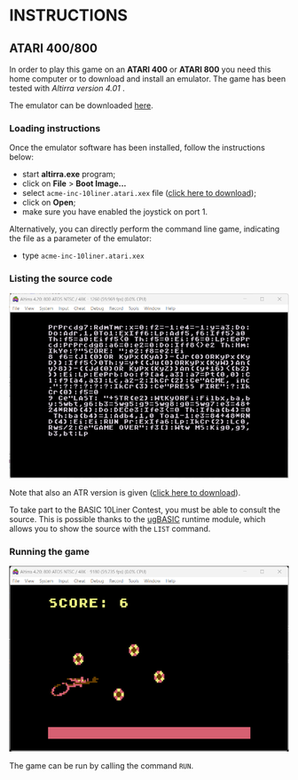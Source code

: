 # INSTRUCTIONS

## ATARI 400/800

In order to play this game on an **ATARI 400** or **ATARI 800** you need this home computer or to download and install an emulator. The game has been tested with *Altirra version 4.01* .

The emulator can be downloaded [here](https://www.virtualdub.org/altirra.html).

### Loading instructions

Once the emulator software has been installed, follow the instructions below:
 - start **altirra.exe** program;
 - click on **File** > **Boot Image...**
 - select <code>acme-inc-10liner.atari.xex</code> file ([click here to download](https://spotlessmind1975.itch.io/acme-inc-10liner));
 - click on **Open**;
 - make sure you have enabled the joystick on port 1.

Alternatively, you can directly perform the command line game, indicating the file as a parameter of the emulator:
 - type <code>acme-inc-10liner.atari.xex</code>

### Listing the source code

![example of source listing](../pictures/atari-listing.png)

Note that also an ATR version is given ([click here to download](https://spotlessmind1975.itch.io/acme-inc-10liner-10liner)).

To take part to the BASIC 10Liner Contest, you must be able to consult the source. This is possible thanks to the [ugBASIC](https://ugbasic.iwashere.eu) runtime module, which allows you to show the source with the `LIST` command.

### Running the game

![example of running](../pictures/atari-game.png)

The game can be run by calling the command `RUN`.
